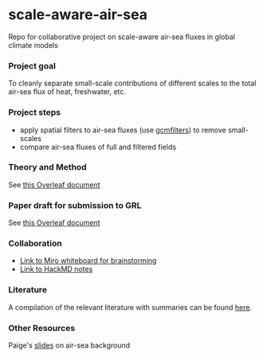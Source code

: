# scale-aware-air-sea
Repo for collaborative project on scale-aware air-sea fluxes in global climate models

### Project goal
To cleanly separate small-scale contributions of different scales to the total air-sea flux of heat, freshwater, etc.

### Project steps
- apply spatial filters to air-sea fluxes (use [gcmfilters](https://gcm-filters.readthedocs.io/en/latest/)) to remove small-scales 
- compare air-sea fluxes of full and filtered fields

### Theory and Method
See [this Overleaf document](https://www.overleaf.com/2792142214ccyzcszbdhsv)

### Paper draft for submission to GRL
See [this Overleaf document](https://www.overleaf.com/project/635c13be574ee7d028997506)

### Collaboration
- [Link to Miro whiteboard for brainstorming](https://miro.com/app/board/uXjVOX1Oy0k=/)
- [Link to HackMD notes](https://hackmd.io/gTiEKcmZSqaUfwom_p4HGg)

### Literature
A compilation of the relevant literature with summaries can be found [here](literature.md).

### Other Resources
Paige's [slides](https://drive.google.com/drive/folders/1HvKmhfCWfT4FUNU5ZgwSebO7Rq6yse3c?usp=sharing) on air-sea background
